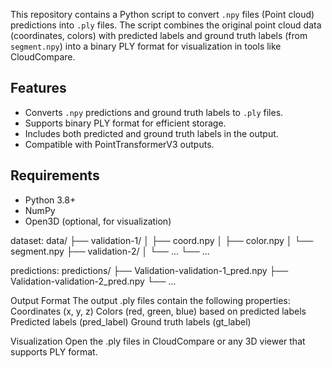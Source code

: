 

This repository contains a Python script to convert `.npy` files (Point cloud) predictions into `.ply` files. The script combines the original point cloud data (coordinates, colors) with predicted labels and ground truth labels (from `segment.npy`) into a binary PLY format for visualization in tools like CloudCompare.

## Features
- Converts `.npy` predictions and ground truth labels to `.ply` files.
- Supports binary PLY format for efficient storage.
- Includes both predicted and ground truth labels in the output.
- Compatible with PointTransformerV3 outputs.

## Requirements
- Python 3.8+
- NumPy
- Open3D (optional, for visualization)


dataset:
data/
├── validation-1/
│   ├── coord.npy
│   ├── color.npy
│   └── segment.npy
├── validation-2/
│   └── ...
└── ...


predictions:
predictions/
├── Validation-validation-1_pred.npy
├── Validation-validation-2_pred.npy
└── ...


Output Format
The output .ply files contain the following properties:
Coordinates (x, y, z)
Colors (red, green, blue) based on predicted labels
Predicted labels (pred_label)
Ground truth labels (gt_label)

Visualization
Open the .ply files in CloudCompare or any 3D viewer that supports PLY format.
